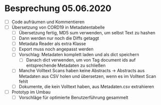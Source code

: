 # Besprechung 05.06.2020
- [ ] Code aufräumen und Kommentieren
- [ ] Übersetzung von CORD19 in Metadatentabelle
	- [ ] Übersetzung fertig, MD5 sum verwenden, um selbst Text zu hashen
	- [ ] Dann werden nur noch die Diffs getaggt
	- [ ] Metadata Reader als extra Klasse
	- [ ] Export muss noch angepasst werden
	- [ ] Vorschlag: Metadaten komplett laden und als dict speichern
		- [ ] Danach dict verwenden, um von Tag document ids auf entsprechende Metadaten zu schließen
	- [ ] Manche Volltext Scans haben keine Abstracts -> Abstracts aus Metadaten aus CSV holen und übersetzen, wenn es im Volltext Scan fehlt
	- [ ] Dokumente, die kein Volltext haben, aus Metadaten.csv extrahieren
- [ ] Prototyp im Umbau
	- [ ] Vorschläge für optimierte Benutzerführung gesammelt